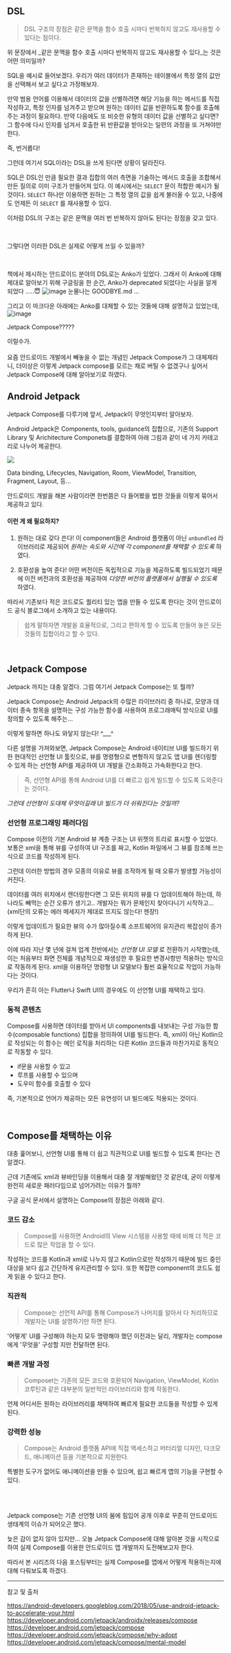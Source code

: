 ## DSL
> DSL 구조의 장점은 같은 문맥을 함수 호출 시마다 반복하지 않고도 재사용할 수 있다는 점이다.

위 문장에서 _같은 문맥을 함수 호출 시마다 반복하지 않고도 재사용할 수 있다_는 것은 어떤 의미일까?

SQL을 예시로 들어보겠다. 우리가 여러 데이터가 존재하는 테이블에서 특정 열의 값만을 선택해서 보고 싶다고 가정해보자. 

만약 범용 언어를 이용해서 데이터의 값을 선별하려면 해당 기능을 하는 메서드를 직접 작성하고, 특정 인자를 넘겨주고 받으며 원하는 데이터 값을 반환하도록 함수를 호출해주는 과정이 필요하다. 만약 다음에도 또 비슷한 유형의 데이터 값을 선별하고 싶다면? 그 함수에 다시 인자를 넘겨서 호출한 뒤 반환값을 받아오는 일련의 과정을 또 거쳐야만 한다. 

즉, 번거롭다!

그런데 여기서 SQL이라는 DSL을 쓰게 된다면 상황이 달라진다.

SQL은 DSL인 만큼 필요한 결과 집합의 여러 측면을 기술하는 메서드 호출을 조합해서 만든 질의로 이미 구조가 만들어져 있다. 이 예시에서는 `SELECT` 문이 적합한 예시가 될 것이다. `SELECT` 하나만 이용하면 원하는 그 특정 열의 값을 쉽게 불러올 수 있고, 나중에도 언제든 이 `SELECT` 를 재사용할 수 있다.

이처럼 DSL의 구조는 같은 문맥을 여러 번 반복하지 않아도 된다는 장점을 갖고 있다.

<br>

그렇다면 이러한 DSL은 실제로 어떻게 쓰일 수 있을까?

<br>

책에서 제시하는 안드로이드 분야의 DSL로는 Anko가 있었다. 
그래서 이 Anko에 대해 제대로 알아보기 위해 구글링을 한 순간, Anko가 deprecated 되었다는 사실을 알게 되었다 .....😇
![image](https://user-images.githubusercontent.com/63237214/216827088-e7559852-984e-44e2-ab56-981a990620df.png)
눈물나는 GOODBYE.md ...

그리고 이 마크다운 아래에는 Anko를 대체할 수 있는 것들에 대해 설명하고 있었는데,
![image](https://user-images.githubusercontent.com/63237214/216827199-325c71e6-b14b-47fe-8a3d-899be5ef0e02.png)

Jetpack Compose?????
<br>

이럴수가.
<br>
<br>
요즘 안드로이드 개발에서 빼놓을 수 없는 개념인 Jetpack Compose가 그 대체제라니, 더이상은 이렇게 Jetpack compose를 모르는 채로 버틸 수 없겠구나 싶어서 Jetpack Compose에 대해 알아보기로 하였다.
<br>

## Android Jetpack
Jetpack Compose를 다루기에 앞서, Jetpack이 무엇인지부터 알아보자.

Android Jetpack은 Components, tools, guidance의 집합으로, 기존의 Support Library 및 Arichitecture Componets를 결합하여 아래 그림과 같이 네 가지 카테고리로 나누어 제공한다.

![](https://velog.velcdn.com/images/akimcse/post/a1173dca-8705-4830-8729-fc1c3dfef4e5/image.png)

Data binding, Lifecycles, Navigation, Room, ViewModel, Transition, Fragment, Layout, 등... 

안드로이드 개발을 해본 사람이라면 한번쯤은 다 들어봤을 법한 것들을 이렇게 묶어서 제공하고 있다.

#### 이런 게 왜 필요하지?
1. 원하는 대로 갖다 쓴다!
이 component들은 Android 플랫폼이 아닌 `unbundled` 라이브러리로 제공되어 _원하는 속도와 시간에 각 component를 채택할 수 있도록_ 하였다.


2. 호환성을 높여 준다!
어떤 버전이든 독립적으로 기능을 제공하도록 빌드되었기 때문에 이전 버전과의 호환성을 제공하여 _다양한 버전의 플랫폼에서 실행될 수 있도록_ 하였다.

따라서 기존보다 적은 코드로도 퀄리티 있는 앱을 만들 수 있도록 한다는 것이 안드로이드 공식 블로그에서 소개하고 있는 내용이다.

> 쉽게 말하자면 개발을 효율적으로, 그리고 편하게 할 수 있도록 만들어 놓은 모든 것들의 집합이라고 할 수 있다.

<br>

## Jetpack Compose
Jetpack 까지는 대충 알겠다. 그럼 여기서 Jetpack Compose는 또 뭘까?

Jetpack Compose는 Android Jetpack의 수많은 라이브러리 중 하나로, 모양과 데이터 종속 항목을 설명하는 구성 가능한 함수를 사용하여 프로그래매틱 방식으로 UI를 정의할 수 있도록 해주는...

이렇게 말하면 하나도 와닿지 않는다! ^___^

다른 설명을 가져와보면, Jetpack Compose는 Android 네이티브 UI를 빌드하기 위한 현대적인 선언형 UI 툴킷으로, 뷰를 명령형으로 변형하지 않고도 앱 UI를 렌더링할 수 있게 하는 선언형 API를 제공하여 UI 개발을 간소화하고 가속화한다고 한다.

>즉, 선언형 API를 통해 Android UI를 더 빠르고 쉽게 빌드할 수 있도록 도와준다는 것이다.

_그런데 선언형이 도대체 무엇이길래 UI 빌드가 더 쉬워진다는 것일까?_

### 선언형 프로그래밍 패러다임
Compose 이전의 기본 Android 뷰 계층 구조는 UI 위젯의 트리로 표시할 수 있었다.
보통은 xml을 통해 뷰를 구성하여 UI 구조를 짜고, Kotlin 파일에서 그 뷰를 참조해 쓰는 식으로 코드를 작성하게 된다.

그런데 이러한 방법의 경우 모종의 이유로 뷰를 조작하게 될 때 오류가 발생할 가능성이 커진다.

데이터를 여러 위치에서 렌더링한다면 그 모든 위치의 뷰를 다 업데이트해야 하는데, 하나라도 빼먹는 순간 오류가 생기고.. 개발자는 뭐가 문제인지 찾아다니기 시작하고... (xml단의 오류는 에러 메세지가 제대로 뜨지도 않는다! 젠장!)

이렇게 업데이트가 필요한 뷰의 수가 많아질수록 소프트웨어의 유지관리 복잡성이 증가하게 된다.

이에 따라 지난 몇 년에 걸쳐 업계 전반에서는 _선언형 UI 모델_ 로 전환하기 시작했는데, 이는 처음부터 화면 전체를 개념적으로 재생성한 후 필요한 변경사항만 적용하는 방식으로 작동하게 된다. xml을 이용하던 명령형 UI 모델보다 훨씬 효율적으로 작업이 가능하다는 것이다.

우리가 흔히 아는 Flutter나 Swift UI의 경우에도 이 선언형 UI를 채택하고 있다.

### 동적 콘텐츠
Compose를 사용하면 데이터를 받아서 UI components를 내보내는 구성 가능한 함수(composable functions) 집합을 정의하여 UI를 빌드한다. 즉, xml이 아닌 Kotlin으로 작성되는 이 함수는 메인 로직을 처리하는 다른 Kotlin 코드들과 마찬가지로 동적으로 작동할 수 있다.

- if문을 사용할 수 있고
- 루프를 사용할 수 있으며
- 도우미 함수를 호출할 수 있다

즉, 기본적으로 언어가 제공하는 모든 유연성이 UI 빌드에도 적용되는 것이다.

<br>

## Compose를 채택하는 이유
대충 훑어보니, 선언형 UI를 통해 더 쉽고 직관적으로 UI를 빌드할 수 있도록 한다는 건 알겠다.

근데 기존에도 xml과 뷰바인딩을 이용해서 대충 잘 개발해왔던 것 같은데, 굳이 이렇게 완전히 새로운 패러다임으로 넘어가려는 이유가 뭘까?

구글 공식 문서에서 설명하는 Compose의 장점은 아래와 같다.

### 코드 감소
> Compose를 사용하면 Android의 View 시스템을 사용할 때에 비해 더 적은 코드로 많은 작업을 할 수 있다.

작성하는 코드를 Kotlin과 xml로 나누지 않고 Kotlin으로만 작성하기 때문에 빌드 중인 대상을 보다 쉽고 간단하게 유지관리할 수 있다. 또한 복잡한 component의 코드도 쉽게 읽을 수 있다고 한다.

### 직관적
> Compose는 선언적 API를 통해 Compose가 나머지를 알아서 다 처리하므로 개발자는 UI를 설명하기만 하면 된다.

'어떻게' UI를 구성해야 하는지 모두 명령해야 했던 이전과는 달리, 개발자는 compose에게 '무엇을' 구성할 지만 전달하면 된다.

### 빠른 개발 과정
>Composet는 기존의 모든 코드와 호환되어 Navigation, ViewModel, Kotlin 코루틴과 같은 대부분의 일반적인 라이브러리와 함께 작동한다.

언제 어디서든 원하는 라이브러리를 채택하여 빠르게 필요한 코드들을 작성할 수 있게 된다.

### 강력한 성능
> Compose는 Android 플랫폼 API에 직접 액세스하고 머터리얼 디자인, 다크모드, 애니메이션 등을 기본적으로 지원한다.

특별한 도구가 없어도 애니메이션을 만들 수 있으며, 쉽고 빠르게 앱의 기능을 구현할 수 있다.

<br>
<br>

Jetpack compose는 기존 선언형 UI의 붐에 힘입어 공개 이후로 꾸준히 안드로이드 생태계의 이슈가 되어오곤 했다.

늦은 감이 없지 않아 있지만... 오늘 Jetpack Compose에 대해 알아본 것을 시작으로 하여 실제 Compose를 이용한 안드로이드 앱 개발까지 도전해보고자 한다.

따라서 본 시리즈의 다음 포스팅부터는 실제 Compose를 앱에서 어떻게 적용하는지에 대해 다뤄보도록 하겠다.

-----
참고 및 출처

https://android-developers.googleblog.com/2018/05/use-android-jetpack-to-accelerate-your.html
https://developer.android.com/jetpack/androidx/releases/compose
https://developer.android.com/jetpack/compose
https://developer.android.com/jetpack/compose/why-adopt
https://developer.android.com/jetpack/compose/mental-model
